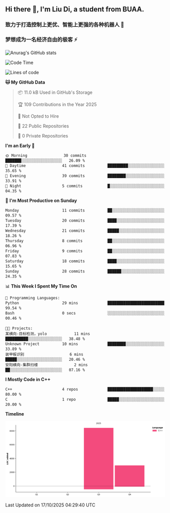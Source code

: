 ## Hi there 👋, I'm Liu Di, a student from BUAA.

### 致力于打造控制上更优、智能上更强的各种机器人 :robot:

### 梦想成为一名经济自由的极客 :zap:

![Anurag's GitHub stats](https://github-readme-stats.vercel.app/api?username=LemperorD)

<!--START_SECTION:waka-->
![Code Time](http://img.shields.io/badge/Code%20Time-37%20hrs%207%20mins-blue)

![Lines of code](https://img.shields.io/badge/From%20Hello%20World%20I%27ve%20Written-11.4%20thousand%20lines%20of%20code-blue)

**🐱 My GitHub Data** 

> 📦 11.0 kB Used in GitHub's Storage 
 > 
> 🏆 109 Contributions in the Year 2025
 > 
> 🚫 Not Opted to Hire
 > 
> 📜 22 Public Repositories 
 > 
> 🔑 0 Private Repositories 
 > 
**I'm an Early 🐤** 

```text
🌞 Morning                30 commits          ███████░░░░░░░░░░░░░░░░░░   26.09 % 
🌆 Daytime                41 commits          █████████░░░░░░░░░░░░░░░░   35.65 % 
🌃 Evening                39 commits          ████████░░░░░░░░░░░░░░░░░   33.91 % 
🌙 Night                  5 commits           █░░░░░░░░░░░░░░░░░░░░░░░░   04.35 % 
```
📅 **I'm Most Productive on Sunday** 

```text
Monday                   11 commits          ██░░░░░░░░░░░░░░░░░░░░░░░   09.57 % 
Tuesday                  20 commits          ████░░░░░░░░░░░░░░░░░░░░░   17.39 % 
Wednesday                21 commits          █████░░░░░░░░░░░░░░░░░░░░   18.26 % 
Thursday                 8 commits           ██░░░░░░░░░░░░░░░░░░░░░░░   06.96 % 
Friday                   9 commits           ██░░░░░░░░░░░░░░░░░░░░░░░   07.83 % 
Saturday                 18 commits          ████░░░░░░░░░░░░░░░░░░░░░   15.65 % 
Sunday                   28 commits          ██████░░░░░░░░░░░░░░░░░░░   24.35 % 
```


📊 **This Week I Spent My Time On** 

```text
💬 Programming Languages: 
Python                   29 mins             █████████████████████████   99.54 % 
Bash                     0 secs              ░░░░░░░░░░░░░░░░░░░░░░░░░   00.46 % 

🐱‍💻 Projects: 
某横向-目标检测，yolo            11 mins             ██████████░░░░░░░░░░░░░░░   38.48 % 
Unknown Project          10 mins             ████████░░░░░░░░░░░░░░░░░   33.89 % 
装甲板识别                    6 mins              █████░░░░░░░░░░░░░░░░░░░░   20.46 % 
安阳横向-集群扫楼                2 mins              ██░░░░░░░░░░░░░░░░░░░░░░░   07.16 % 
```

**I Mostly Code in C++** 

```text
C++                      4 repos             ████████████████████░░░░░   80.00 % 
C                        1 repo              █████░░░░░░░░░░░░░░░░░░░░   20.00 % 
```



**Timeline**

![Lines of Code chart](https://raw.githubusercontent.com/LemperorD/LemperorD/main/assets/bar_graph.png)


 Last Updated on 17/10/2025 04:29:40 UTC
<!--END_SECTION:waka-->


<!--
**LemperorD/LemperorD** is a ✨ _special_ ✨ repository because its `README.md` (this file) appears on your GitHub profile.

Here are some ideas to get you started:

- 🔭 I’m currently working on ...
- 🌱 I’m currently learning ...
- 👯 I’m looking to collaborate on ...
- 🤔 I’m looking for help with ...
- 💬 Ask me about ...
- 📫 How to reach me: ...
- 😄 Pronouns: ...
- ⚡ Fun fact: ...
-->
